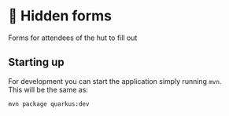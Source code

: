 # :memo: Hidden forms

Forms for attendees of the hut to fill out

## Starting up

For development you can start the application simply running `mvn`.</br>
This will be the same as:
```bash
mvn package quarkus:dev
```
